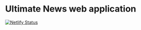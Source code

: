 # Ultimate News web application

[![Netlify Status](https://api.netlify.com/api/v1/badges/46a30510-40e4-49ae-8f6d-44a66e1f351c/deploy-status)](https://app.netlify.com/sites/theultimatenews/deploys)
